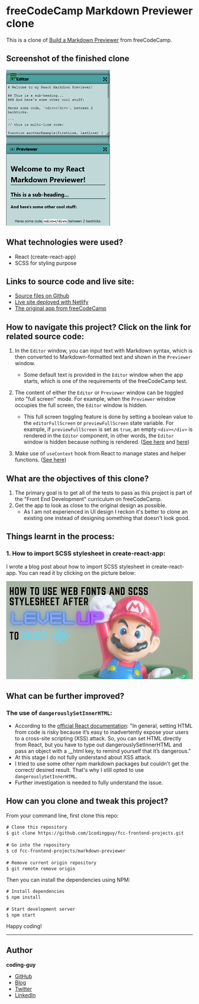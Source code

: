 # freeCodeCamp Markdown Previewer clone

This is a clone of [Build a Markdown Previewer](https://www.freecodecamp.org/learn/front-end-libraries/front-end-libraries-projects/build-a-markdown-previewer) from freeCodeCamp.

## Screenshot of the finished clone

![screenshot](./fcc-markdown-screenshot.png)

## What technologies were used?

- React (create-react-app)
- SCSS for styling purpose

## Links to source code and live site:

- [Source files on Github](https://github.com/1codingguy/fcc-frontend-projects/tree/main/markdown-previewer)
- [Live site deployed with Netlify](https://fcc-react-markdown.netlify.app/)
- [The original app from freeCodeCamp](https://codepen.io/freeCodeCamp/full/GrZVVO)

## How to navigate this project? Click on the link for related source code:

1. In the `Editor` window, you can input text with Markdown syntax, which is then converted to Markdown-formatted text and shown in the `Previewer` window.

   - Some default text is provided in the `Editor` window when the app starts, which is one of the requirements of the freeCodeCamp test.

2. The content of either the `Editor` or `Previewer` window can be toggled into "full screen" mode. For example, when the `Previewer` window occupies the full screen, the `Editor` window is hidden.
   - This full screen toggling feature is done by setting a boolean value to the `editorFullScreen` or `previewFullScreen` state variable. For example, if `previewFullScreen` is set as `true`, an empty `<div></div>` is rendered in the `Editor` component, in other words, the `Editor` window is hidden because nothing is rendered. ([See here](https://github.com/1codingguy/fcc-frontend-projects/blob/main/markdown-previewer/src/components/Editor.js#L8) and [here](https://github.com/1codingguy/fcc-frontend-projects/blob/main/markdown-previewer/src/components/Previewer.js#L8))
3. Make use of `useContext` hook from React to manage states and helper functions. ([See here](https://github.com/1codingguy/fcc-frontend-projects/blob/main/markdown-previewer/src/context.js))

## What are the objectives of this clone?

1. The primary goal is to get all of the tests to pass as this project is part of the "Front End Development" curriculum on freeCodeCamp.
2. Get the app to look as close to the original design as possible.
   - As I am not experienced in UI design I reckon it's better to clone an existing one instead of designing something that doesn't look good.

## Things learnt in the process:

### 1. How to import SCSS stylesheet in create-react-app:

I wrote a blog post about how to import SCSS stylesheet in create-react-app. You can read it by clicking on the picture below:

[![blog-post-thumbnail](./blog-post-thumbnail.jpg)](https://blog.coding-guy.com/how-to-use-web-fonts-and-scss-stylesheet-after-level-up-to-react)

## What can be further improved?

### The use of `dangerouslySetInnerHTML`:

- According to the [official React documentation](https://reactjs.org/docs/dom-elements.html#dangerouslysetinnerhtml): "In general, setting HTML from code is risky because it’s easy to inadvertently expose your users to a cross-site scripting (XSS) attack. So, you can set HTML directly from React, but you have to type out dangerouslySetInnerHTML and pass an object with a \_\_html key, to remind yourself that it’s dangerous."
- At this stage I do not fully understand about XSS attack.
- I tried to use some other npm markdown packages but couldn't get the correct/ desired result. That's why I still opted to use `dangerouslySetInnerHTML`.
- Further investigation is needed to fully understand the issue.

## How can you clone and tweak this project?

From your command line, first clone this repo:

```
# Clone this repository
$ git clone https://github.com/1codingguy/fcc-frontend-projects.git

# Go into the repository
$ cd fcc-frontend-projects/markdown-previewer

# Remove current origin repository
$ git remote remove origin

```

Then you can install the dependencies using NPM:

```
# Install dependencies
$ npm install

# Start development server
$ npm start
```

Happy coding!

---

## Author

**coding-guy**

- [GitHub](https://github.com/1codingguy)
- [Blog](https://blog.coding-guy.com/)
- [Twitter](https://twitter.com/1codingguy)
- [LinkedIn](https://www.linkedin.com/in/1codingguy/)
